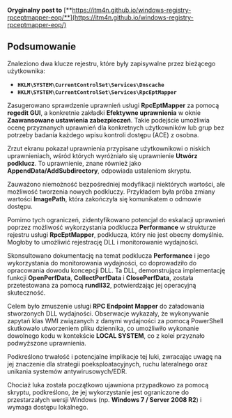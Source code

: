 **Oryginalny post to** [**https://itm4n.github.io/windows-registry-rpceptmapper-eop/**](https://itm4n.github.io/windows-registry-rpceptmapper-eop/)

## Podsumowanie

Znaleziono dwa klucze rejestru, które były zapisywalne przez bieżącego użytkownika:

- **`HKLM\SYSTEM\CurrentControlSet\Services\Dnscache`**
- **`HKLM\SYSTEM\CurrentControlSet\Services\RpcEptMapper`**

Zasugerowano sprawdzenie uprawnień usługi **RpcEptMapper** za pomocą **regedit GUI**, a konkretnie zakładki **Efektywne uprawnienia** w oknie **Zaawansowane ustawienia zabezpieczeń**. Takie podejście umożliwia ocenę przyznanych uprawnień dla konkretnych użytkowników lub grup bez potrzeby badania każdego wpisu kontroli dostępu (ACE) z osobna.

Zrzut ekranu pokazał uprawnienia przypisane użytkownikowi o niskich uprawnieniach, wśród których wyróżniało się uprawnienie **Utwórz podklucz**. To uprawnienie, znane również jako **AppendData/AddSubdirectory**, odpowiada ustaleniom skryptu.

Zauważono niemożność bezpośredniej modyfikacji niektórych wartości, ale możliwość tworzenia nowych podkluczy. Przykładem była próba zmiany wartości **ImagePath**, która zakończyła się komunikatem o odmowie dostępu.

Pomimo tych ograniczeń, zidentyfikowano potencjał do eskalacji uprawnień poprzez możliwość wykorzystania podklucza **Performance** w strukturze rejestru usługi **RpcEptMapper**, podklucza, który nie jest obecny domyślnie. Mogłoby to umożliwić rejestrację DLL i monitorowanie wydajności.

Skonsultowano dokumentację na temat podklucza **Performance** i jego wykorzystania do monitorowania wydajności, co doprowadziło do opracowania dowodu koncepcji DLL. Ta DLL, demonstrująca implementację funkcji **OpenPerfData**, **CollectPerfData** i **ClosePerfData**, została przetestowana za pomocą **rundll32**, potwierdzając jej operacyjną skuteczność.

Celem było zmuszenie usługi **RPC Endpoint Mapper** do załadowania stworzonych DLL wydajności. Obserwacje wykazały, że wykonywanie zapytań klas WMI związanych z danymi wydajności za pomocą PowerShell skutkowało utworzeniem pliku dziennika, co umożliwiło wykonanie dowolnego kodu w kontekście **LOCAL SYSTEM**, co z kolei przyznało podwyższone uprawnienia.

Podkreślono trwałość i potencjalne implikacje tej luki, zwracając uwagę na jej znaczenie dla strategii poeksploatacyjnych, ruchu lateralnego oraz unikania systemów antywirusowych/EDR.

Chociaż luka została początkowo ujawniona przypadkowo za pomocą skryptu, podkreślono, że jej wykorzystanie jest ograniczone do przestarzałych wersji Windows (np. **Windows 7 / Server 2008 R2**) i wymaga dostępu lokalnego.
